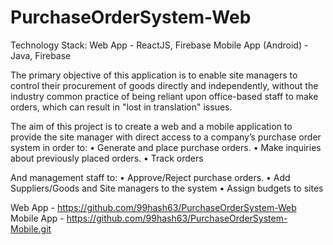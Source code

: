 # PurchaseOrderSystem-Web
Technology Stack:
Web App - ReactJS, Firebase
Mobile App (Android) - Java, Firebase
 
The primary objective of this application is to enable site managers to control their procurement of goods directly and independently, without the industry common practice of being reliant upon office-based staff to make orders, which can result in "lost in translation" issues.

The aim of this project is to create a web and a mobile application to provide the site manager with direct access to a company’s purchase order system in order to:
• Generate and place purchase orders.
• Make inquiries about previously placed orders.
• Track orders

And management staff to:
• Approve/Reject purchase orders.
• Add Suppliers/Goods and Site managers to the system
• Assign budgets to sites

Web App - https://github.com/99hash63/PurchaseOrderSystem-Web 
Mobile App - https://github.com/99hash63/PurchaseOrderSystem-Mobile.git
